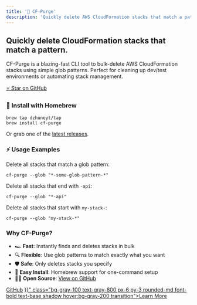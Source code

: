 ```yaml
---
title: '🚀 CF-Purge'
description: 'Quickly delete AWS CloudFormation stacks that match a pattern. Install instantly with Homebrew.'
---
```


<div class="prose prose-slate">
  <h2>Quickly delete CloudFormation stacks that match a pattern.</h2>
  <p>
    CF-Purge is a blazing-fast CLI tool to bulk-delete AWS CloudFormation stacks using simple glob patterns. Perfect for cleaning up dev/test environments or automating stack management.
  </p>
  <a href="https://github.com/Dzhuneyt/cf-purge" target="_blank" class="bg-blue-700 text-white px-6 py-3 rounded-md shadow hover:bg-blue-800 transition">⭐ Star on GitHub</a>
</div>

<div class="grid grid-cols-1 md:grid-cols-2 gap-10 mb-12">
  <div>
    <h3>🍺 Install with Homebrew</h3>
    <pre class="bg-gray-900 text-green-300 rounded px-4 py-3 text-sm overflow-x-auto"><code>brew tap dzhuneyt/tap
brew install cf-purge</code></pre>
    <p>Or grab one of the <a href="https://github.com/Dzhuneyt/cf-purge/releases" class="text-blue-700 underline">latest releases</a>.</p>
  </div>
  <div>
    <h3>⚡ Usage Examples</h3>
    <p>Delete all stacks that match a glob pattern:</p>
    <pre class="bg-gray-900 text-green-300 rounded px-4 py-3 text-sm overflow-x-auto"><code>cf-purge --glob "*-some-glob-pattern-*"</code></pre>
    <p>Delete all stacks that end with <code>-api</code>:</p>
    <pre class="bg-gray-900 text-green-300 rounded px-4 py-3 text-sm overflow-x-auto"><code>cf-purge --glob "*-api"</code></pre>
    <p>Delete all stacks that start with <code>my-stack-</code>:</p>
    <pre class="bg-gray-900 text-green-300 rounded px-4 py-3 text-sm overflow-x-auto"><code>cf-purge --glob "my-stack-*"</code></pre>
  </div>
</div>

<div class="mb-12">
  <h3>Why CF-Purge?</h3>
  <ul>
    <li>🏎️ <strong>Fast</strong>: Instantly finds and deletes stacks in bulk</li>
    <li>🔍 <strong>Flexible</strong>: Use glob patterns to match exactly what you want</li>
    <li>🛡️ <strong>Safe</strong>: Only deletes stacks you specify</li>
    <li>🍺 <strong>Easy Install</strong>: Homebrew support for one-command setup</li>
    <li>🧑‍💻 <strong>Open Source</strong>: <a href="https://github.com/Dzhuneyt/cf-purge" class="text-blue-700 underline">View on GitHub</a></li>
  </ul>
</div>

<div class="flex gap-4">
  <a href="https://github.com/Dzhuneyt/cf-purge" target="_blank" class="bg-blue-700 text-white px-6 py-3 rounded-md font-bold text-base shadow hover:bg-blue-800 transition">GitHub</a>
  <a href="{{< relref "/about.md" >}}" class="bg-gray-100 text-gray-800 px-6 py-3 rounded-md font-bold text-base shadow hover:bg-gray-200 transition">Learn More</a>

</div>
